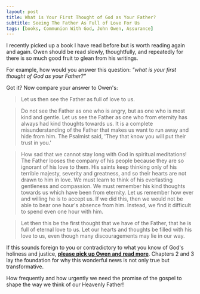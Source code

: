 ```yaml
---
layout: post
title: What is Your First Thought of God as Your Father?
subtitle: Seeing The Father As Full of Love For Us
tags: [books, Communion With God, John Owen, Assurance]
---
```



I recently picked up a book I have read before but is worth reading again and again. Owen should be read slowly, thoughtfully, and repeatedly for there is so much good fruit to glean from his writings.

For example, how would you answer this question: *"what is your first thought of God as your Father?"*

<!-- *read more* -->

Got it? Now compare your answer to Owen's:

> Let us then see the Father as full of love to us.

> Do not see the Father as one who is angry, but as one who is most kind and gentle. Let us see the Father as one who from eternity has always had kind thoughts towards us. It is a complete misunderstanding of the Father that makes us want to run away and hide from him. The Psalmist said, 'They that know you will put their trust in you.' 

> How sad that we cannot stay long with God in spiritual meditations! The Father looses the company of his people because they are so ignorant of his love to them. His saints keep thinking only of his terrible majesty, severity and greatness, and so their hearts are not drawn to him in love. We must learn to think of his everlasting gentleness and compassion. We must remember his kind thoughts towards us which have been from eternity. Let us remember how ever and willing he is to accept us. If we did this, then we would not be able to bear one hour's absence from him. Instead, we find it difficult to spend even one hour with him. 

> Let then this be the first thought that we have of the Father, that he is full of eternal love to us. Let our hearts and thoughts be filled with his love to us, even though many discouragements may lie in our way.

If this sounds foreign to you or contradictory to what you know of God's holiness and justice, **[please pick up Owen and read more](https://banneroftruth.org/us/store/christian-living/communion-with-god/)**. Chapters 2 and 3 lay the foundation for why this wonderful news is not only true but transformative. 

How frequently and how urgently we need the promise of the gospel to shape the way we think of our Heavenly Father!

